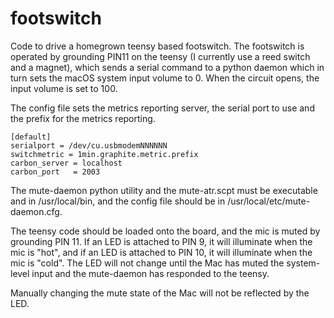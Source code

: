 # footswitch
Code to drive a homegrown teensy based footswitch.  The footswitch is
operated by grounding PIN11 on the teensy (I currently use a reed switch
and a magnet), which sends a serial command to a python daemon which in
turn sets the macOS system input volume to 0. When the circuit opens,
the input volume is set to 100.

The config file sets the metrics reporting server, the serial port to
use and the prefix for the metrics reporting.

    [default]
    serialport = /dev/cu.usbmodemNNNNNN
    switchmetric = 1min.graphite.metric.prefix
    carbon_server = localhost
    carbon_port   = 2003

The mute-daemon python utility and the mute-atr.scpt must be executable
and in /usr/local/bin, and the config file should be in
/usr/local/etc/mute-daemon.cfg.


The teensy code should be loaded onto the board, and the mic is muted by
grounding PIN 11. If an LED is attached to PIN 9, it will illuminate
when the mic is "hot", and if an LED is attached to PIN 10, it will
illuminate when the mic is "cold". The LED will not change until the Mac
has muted the system-level input and the mute-daemon has responded to
the teensy.


Manually changing the mute state of the Mac will not be reflected by the
LED.